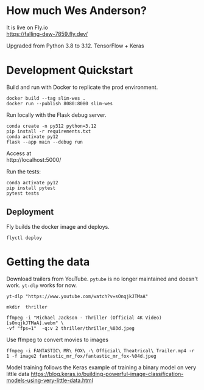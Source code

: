 # How much Wes Anderson?

It is live on Fly.io <br>
https://falling-dew-7859.fly.dev/

Upgraded from Python 3.8 to 3.12.
TensorFlow + Keras



# Development Quickstart

Build and run with Docker to replicate the prod environment. 
```
docker build --tag slim-wes .
docker run --publish 8080:8080 slim-wes
```

Run locally with the Flask debug server.
```
conda create -n py312 python=3.12
pip install -r requirements.txt
conda activate py12
flask --app main --debug run
```

Access at <br>
http://localhost:5000/


Run the tests:
```
conda activate py12
pip install pytest
pytest tests
```


## Deployment

Fly builds the docker image and deploys.
```
flyctl deploy
```

# Getting the data

Download trailers from YouTube. `pytube` is no longer maintained and doesn't work. `yt-dlp` works for now.  

```commandline
yt-dlp "https://www.youtube.com/watch?v=sOnqjkJTMaA"   

mkdir  thriller

ffmpeg -i "Michael Jackson - Thriller (Official 4K Video) [sOnqjkJTMaA].webm" \
-vf "fps=1"  -q:v 2 thriller/thriller_%03d.jpeg

```

Use ffmpeg to convert movies to images

`ffmpeg -i FANTASTIC\ MR\ FOX\ -\ Official\ Theatrical\ Trailer.mp4 -r 1 -f image2 fantastic_mr_fox/fantastic_mr_fox-%04d.jpeg`

Model training follows the Keras example of training a binary model on very little data
https://blog.keras.io/building-powerful-image-classification-models-using-very-little-data.html
